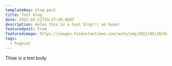 ```yaml
---
templateKey: blog-post
title: Test blog
date: 2022-05-21T19:27:49.680Z
description: Heloo this is a test blog!!! wo hooo!
featuredpost: true
featuredimage: https://images.hindustantimes.com/auto/img/2022/05/20/600x338/Scorpio_N_(1)_1653046262079_1653046289319.jpg
tags:
  - hugecar
---
```

Thise is a test body